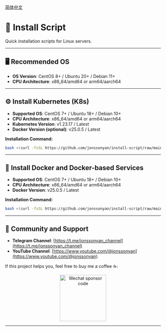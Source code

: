 [简体中文](README_ZH.md)

# 🚀 Install Script

Quick installation scripts for Linux servers.

---

## 🖥️ Recommended OS

- **OS Version**: CentOS 8+ / Ubuntu 20+ / Debian 11+
- **CPU Architecture**: x86_64/amd64 or arm64/aarch64

---

## ⚙️ Install Kubernetes (K8s)

- **Supported OS**: CentOS 7+ / Ubuntu 18+ / Debian 10+
- **CPU Architecture**: x86_64/amd64 or arm64/aarch64
- **Kubernetes Version**: v1.23.17 / Latest
- **Docker Version (optional)**: v25.0.5 / Latest

**Installation Command:**

```bash
bash <(curl -fsSL https://github.com/jonssonyan/install-script/raw/main/k8s-install.sh)
```

---

## 🐳 Install Docker and Docker-based Services

- **Supported OS**: CentOS 7+ / Ubuntu 18+ / Debian 10+
- **CPU Architecture**: x86_64/amd64 or arm64/aarch64
- **Docker Version**: v25.0.5 / Latest

**Installation Command:**

```bash
bash <(curl -fsSL https://github.com/jonssonyan/install-script/raw/main/docker-install.sh)
```

---

## 📢 Community and Support

- **Telegram Channel**: [https://t.me/jonssonyan_channel](https://t.me/jonssonyan_channel)
- **YouTube Channel**: [https://www.youtube.com/@jonssonyan](https://www.youtube.com/@jonssonyan)

If this project helps you, feel free to buy me a coffee ☕:

<p align="center">
  <img src="https://github.com/jonssonyan/install-script/assets/46235235/cce90c48-27d3-492c-af3e-468b656bdd06" width="150" alt="Wechat sponsor code" title="Wechat sponsor code"/>
</p>

---

